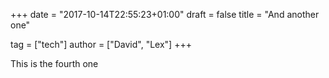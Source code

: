 +++
date = "2017-10-14T22:55:23+01:00"
draft = false
title = "And another one"

tag = ["tech"]
author = ["David", "Lex"]
+++

This is the fourth one
